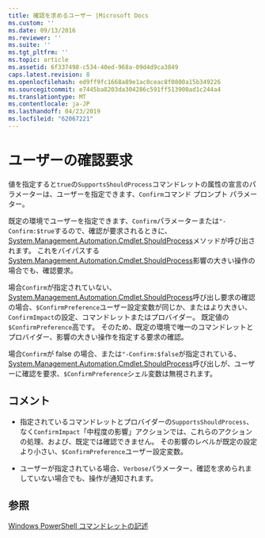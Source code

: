 ```yaml
---
title: 確認を求めるユーザー |Microsoft Docs
ms.custom: ''
ms.date: 09/13/2016
ms.reviewer: ''
ms.suite: ''
ms.tgt_pltfrm: ''
ms.topic: article
ms.assetid: 6f337498-c534-40ed-968a-09d4d9ca3849
caps.latest.revision: 8
ms.openlocfilehash: ed9ff9fc1668a89e1ac0ceac8f0800a15b349226
ms.sourcegitcommit: e7445ba8203da304286c591ff513900ad1c244a4
ms.translationtype: MT
ms.contentlocale: ja-JP
ms.lasthandoff: 04/23/2019
ms.locfileid: "62067221"
---
```

# <a name="users-requesting-confirmation"></a>ユーザーの確認要求

値を指定すると`true`の`SupportsShouldProcess`コマンドレットの属性の宣言のパラメーターは、ユーザーを指定できます、`Confirm`コマンド プロンプト パラメーター。

既定の環境でユーザーを指定できます、`Confirm`パラメーターまたは`"-Confirm:$true`するので、確認が要求されるときに、 [System.Management.Automation.Cmdlet.ShouldProcess](/dotnet/api/System.Management.Automation.Cmdlet.ShouldProcess)メソッドが呼び出されます。 これをバイパスする[System.Management.Automation.Cmdlet.ShouldProcess](/dotnet/api/System.Management.Automation.Cmdlet.ShouldProcess)影響の大きい操作の場合でも、確認要求。

場合`Confirm`が指定されていない、 [System.Management.Automation.Cmdlet.ShouldProcess](/dotnet/api/System.Management.Automation.Cmdlet.ShouldProcess)呼び出し要求の確認の場合、`$ConfirmPreference`ユーザー設定変数が同じか、またはより大きい、`ConfirmImpact`の設定、コマンドレットまたはプロバイダー。 既定値の`$ConfirmPreference`高です。 そのため、既定の環境で唯一のコマンドレットとプロバイダー、影響の大きい操作を指定する要求の確認。

場合`Confirm`が false の場合、または`"-Confirm:$false`が指定されている、 [System.Management.Automation.Cmdlet.ShouldProcess](/dotnet/api/System.Management.Automation.Cmdlet.ShouldProcess)呼び出しが、ユーザーに確認を要求、`$ConfirmPreference`シェル変数は無視されます。

## <a name="remarks"></a>コメント

- 指定されているコマンドレットとプロバイダーの`SupportsShouldProcess`、なく`ConfirmImpact`「中程度の影響」アクションでは、これらのアクションの処理、および、既定では確認できません。 その影響のレベルが既定の設定より小さい、`$ConfirmPreference`ユーザー設定変数。

- ユーザーが指定されている場合、`Verbose`パラメーター、確認を求められましていない場合でも、操作が通知されます。

## <a name="see-also"></a>参照

[Windows PowerShell コマンドレットの記述](./writing-a-windows-powershell-cmdlet.md)
